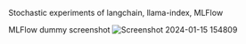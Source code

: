 Stochastic experiments of langchain, llama-index, MLFlow 

MLFlow dummy screenshot
![Screenshot 2024-01-15 154809](https://github.com/tempdeltavalue/temp_l/assets/36921178/fa7d4ece-85e3-48b3-9280-fd435054a34e)
